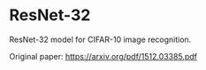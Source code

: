 # ResNet-32

ResNet-32 model for CIFAR-10 image recognition.

Original paper: https://arxiv.org/pdf/1512.03385.pdf
